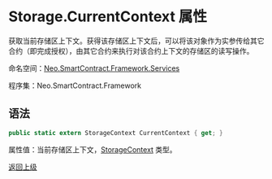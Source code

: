 # Storage.CurrentContext 属性

获取当前存储区上下文。获得该存储区上下文后，可以将该对象作为实参传给其它合约（即完成授权），由其它合约来执行对该合约上下文的存储区的读写操作。

命名空间：[Neo.SmartContract.Framework.Services](../../services.md)

程序集：Neo.SmartContract.Framework

## 语法

```cs
public static extern StorageContext CurrentContext { get; }
```

属性值：当前存储区上下文，[StorageContext](../StorageContext.md) 类型。

[返回上级](../Storage.md)
